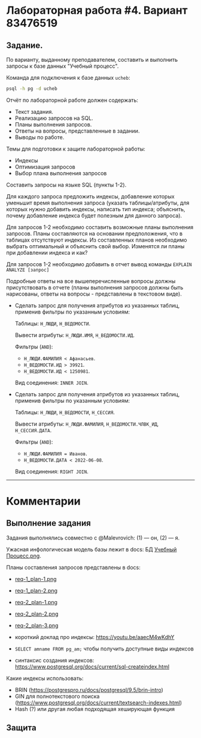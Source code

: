 # Лабораторная работа #4. Вариант 83476519

## Задание.

По варианту, выданному преподавателем, составить и выполнить запросы к базе
данных "Учебный процесс".

Команда для подключения к базе данных `ucheb`:

```bash
psql -h pg -d ucheb 
```

Отчёт по лабораторной работе должен содержать:

- Текст задания.
- Реализацию запросов на SQL.
- Планы выполнения запросов.
- Ответы на вопросы, представленные в задании.
- Выводы по работе.

Темы для подготовки к защите лабораторной работы:

- Индексы
- Оптимизация запросов
- Выбор плана выполнения запросов

Составить запросы на языке SQL (пункты 1-2).

Для каждого запроса предложить индексы, добавление которых уменьшит время
выполнения запроса (указать таблицы/атрибуты, для которых нужно добавить
индексы, написать тип индекса; объяснить, почему добавление индекса будет
полезным для данного запроса).

Для запросов 1-2 необходимо составить возможные планы выполнения запросов.
Планы составляются на основании предположения, что в таблицах отсутствуют
индексы. Из составленных планов необходимо выбрать оптимальный и объяснить свой
выбор. Изменятся ли планы при добавлении индекса и как?

Для запросов 1-2 необходимо добавить в отчет вывод команды 
`EXPLAIN ANALYZE [запрос]`

Подробные ответы на все вышеперечисленные вопросы должны присутствовать в
отчете (планы выполнения запросов должны быть нарисованы, ответы на вопросы -
представлены в текстовом виде).

- Сделать запрос для получения атрибутов из указанных таблиц, применив фильтры
  по указанным условиям: 

  Таблицы: `Н_ЛЮДИ`, `Н_ВЕДОМОСТИ`. 

  Вывести атрибуты: `Н_ЛЮДИ.ИМЯ`, `Н_ВЕДОМОСТИ.ИД`. 

  Фильтры (`AND`):
    - `Н_ЛЮДИ.ФАМИЛИЯ < Афанасьев`.
    - `Н_ВЕДОМОСТИ.ИД > 39921`.
    - `Н_ВЕДОМОСТИ.ИД < 1250981`. 

  Вид соединения: `INNER JOIN`.

- Сделать запрос для получения атрибутов из указанных таблиц, применив фильтры
  по указанным условиям: 

  Таблицы: `Н_ЛЮДИ`, `Н_ВЕДОМОСТИ`, `Н_СЕССИЯ`. 

  Вывести атрибуты: `Н_ЛЮДИ.ФАМИЛИЯ`, `Н_ВЕДОМОСТИ.ЧЛВК_ИД`, `Н_СЕССИЯ.ДАТА`. 

  Фильтры (`AND`):
    - `Н_ЛЮДИ.ФАМИЛИЯ = Иванов`.
    - `Н_ВЕДОМОСТИ.ДАТА < 2022-06-08`. 

  Вид соединения: `RIGHT JOIN`.

- - -

# Комментарии

## Выполнение задания

Задания выполнялись совместно с @Malevrovich: (1) — он, (2) — я.

Ужасная инфологическая модель базы лежит в docs: БД [Учебный Процесс.png](../docs/DB-study-process.png).

Планы составления запросов представлены в docs:

- [req-1_plan-1.png](../docs/req-1_plan-1.png)
- [req-1_plan-2.png](../docs/req-1_plan-2.png)
- [req-2_plan-1.png](../docs/req-2_plan-1.png)
- [req-2_plan-2.png](../docs/req-2_plan-2.png)
- [req-2_plan-3.png](../docs/req-2_plan-3.png)

- короткий доклад про индексы: https://youtu.be/aaecM4wKdhY
- `SELECT amname FROM pg_am;` чтобы получить доступные виды индексов
- синтаксис создания индексов: https://www.postgresql.org/docs/current/sql-createindex.html

Какие индексы использовать:

- BRIN (https://postgrespro.ru/docs/postgresql/9.5/brin-intro)
- GIN для полнотекстового поиска (https://www.postgresql.org/docs/current/textsearch-indexes.html)
- Hash (?) или другая любая подходящая хеширующая функция

## Защита

